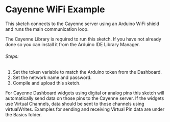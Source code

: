 # Cayenne WiFi Example

This sketch connects to the Cayenne server using an Arduino WiFi shield
and runs the main communication loop.

The Cayenne Library is required to run this sketch. If you have not already done so you can install it from the Arduino IDE Library Manager.

###### Steps:
1. Set the token variable to match the Arduino token from the Dashboard.
2. Set the network name and password.
3. Compile and upload this sketch.

For Cayenne Dashboard widgets using digital or analog pins this sketch will automatically
send data on those pins to the Cayenne server. If the widgets use Virtual Channels, data
should be sent to those channels using virtualWrites. Examples for sending and receiving
Virtual Pin data are under the Basics folder.
